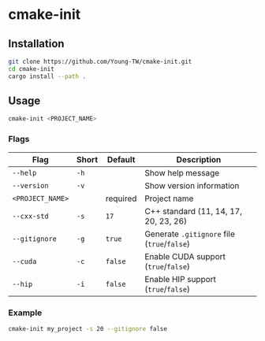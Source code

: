 # cmake-init

## Installation

```sh
git clone https://github.com/Young-TW/cmake-init.git
cd cmake-init
cargo install --path .
```

## Usage

```sh
cmake-init <PROJECT_NAME>
```

### Flags

| Flag                | Short  | Default | Description                                         |
|---------------------|--------|---------|-----------------------------------------------------|
| `--help`            | `-h`   |         | Show help message                                   |
| `--version`         | `-v`   |         | Show version information                            |
| `<PROJECT_NAME>`    |        | required| Project name                                        |
| `--cxx-std`         | `-s`   | `17`    | C++ standard (11, 14, 17, 20, 23, 26)               |
| `--gitignore`       | `-g`   | `true`  | Generate `.gitignore` file (`true`/`false`)         |
| `--cuda`            | `-c`   | `false` | Enable CUDA support (`true`/`false`)                |
| `--hip`             | `-i`   | `false` | Enable HIP support (`true`/`false`)                 |

### Example

```sh
cmake-init my_project -s 20 --gitignore false
```
